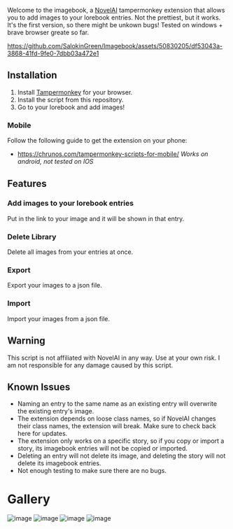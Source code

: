Welcome to the imagebook, a [NovelAI](https://novelai.net/) tampermonkey extension that allows you to add images to your lorebook entries. Not the prettiest, but it works. It's the first version, so there might be unkown bugs!
Tested on windows + brave browser greate so far.

https://github.com/SalokinGreen/Imagebook/assets/50830205/df53043a-3868-41fd-9fe0-7dbb03a472e1

## Installation

1. Install [Tampermonkey](https://www.tampermonkey.net/) for your browser.
2. Install the script from this repository.
3. Go to your lorebook and add images!

### Mobile

Follow the following guide to get the extension on your phone:

- https://chrunos.com/tampermonkey-scripts-for-mobile/
  _Works on android, not tested on IOS_

## Features

### Add images to your lorebook entries

Put in the link to your image and it will be shown in that entry.

### Delete Library

Delete all images from your entries at once.

### Export

Export your images to a json file.

### Import

Import your images from a json file.

## Warning

This script is not affiliated with NovelAI in any way. Use at your own risk. I am not responsible for any damage caused by this script.

## Known Issues

- Naming an entry to the same name as an existing entry will overwrite the existing entry's image.
- The extension depends on loose class names, so if NovelAI changes their class names, the extension will break. Make sure to check back here for updates.
- The extension only works on a specific story, so if you copy or import a story, its imagebook entries will not be copied or imported.
- Deleting an entry will not delete its image, and deleting the story will not delete its imagebook entries.
- Not enough testing to make sure there are no bugs.

# Gallery

![image](https://github.com/SalokinGreen/Imagebook/assets/50830205/923a42a2-cec1-470e-857a-14d2020cf0fe)
![image](https://github.com/SalokinGreen/Imagebook/assets/50830205/a298fc84-9901-4ce6-89f0-6305cb7c36fd)
![image](https://github.com/SalokinGreen/Imagebook/assets/50830205/dfa669d9-b044-4f48-8a9e-7dd5f712fbed)
![image](https://github.com/SalokinGreen/Imagebook/assets/50830205/ce3c5db6-ef6e-4074-9c15-bafbfcad5024)
